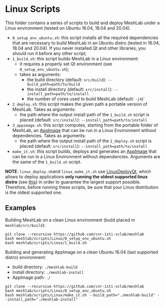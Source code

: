 # Linux Scripts

This folder contains a series of scripts to build and deploy MeshLab under a Linux environment (tested on Ubuntu 16.04, 18.04 and 20.04).

* `0_setup_env_ubuntu.sh`: this script installs all the required dependencies that are necessary to build MeshLab in an Ubuntu distro (tested in 16.04, 18.04 and 20.04). If you never installed Qt and other libraries, you should run it before any other script;
* `1_build.sh`: this script builds MeshLab in a Linux environment:
	* it requires a properly set Qt environment (see `0_setup_env_ubuntu.sh`);
	* takes as arguments:
		* the build directory (default: `src/build`): `--build_path=path/to/build`
		* the install directory (default: `src/install`): `--install_path=path/to/install`
		* the number of cores used to build MeshLab (default: `-j4`)`
* `2_deploy.sh`: this script makes the given path a portable version of MeshLab. Takes as arguments:
    *  the path where the output install path of the `1_build.sh` script is placed (default: `src/install`): `--install_path=path/to/install`
* `3_appimage.sh`: this script computes, starting from the portable folder of MeshLab, an [AppImage](https://appimage.org/) that can be run in a Linux Environment without dependencies. Takes as arguments:
    *  the path where the output install path of the `2_deploy.sh` script is placed (default: `src/install`): `--install_path=path/to/install`
* `make_it.sh`: this script builds, deploys and generates an [AppImage](https://appimage.org/) that can be run in a Linux Environment without dependencies. Arguments are the same of the `1_build.sh` script.

__NOTE__: `linux_deploy.sh`and `linux_make_it.sh` use [LinuxDeployQt](https://github.com/probonopd/linuxdeployqt), which allows to deploy applications **only running the oldest supported linux distro** (see [this](https://github.com/probonopd/linuxdeployqt/issues/340)) in order to guarantee the largest support possible. Therefore, before running these scripts, be sure that your Linux distribution is the oldest supported one.

## Examples

Building MeshLab on a clean Linux environment (build placed in `meshlab/src/build`):

	git clone --recursive https://github.com/cnr-isti-vclab/meshlab
	bash meshlab/scripts/Linux/0_setup_env_ubuntu.sh
	bash meshlab/scripts/Linux/1_build.sh

Building and generating AppImage on a clean Ubuntu 16.04 (last supported distro) environment:
* build directory: `./meshlab-build`
* install directory: `./meshlab-install`
* AppImage path: `./`

```
git clone --recursive https://github.com/cnr-isti-vclab/meshlab
bash meshlab/scripts/Linux/0_setup_env_ubuntu.sh
bash meshlab/scripts/Linux/make_it.sh --build_path="./meshlab-build" --install_path="./meshlab-install"
```
